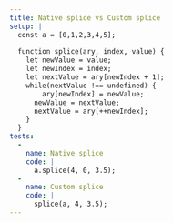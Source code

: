 ```yaml
---
title: Native splice vs Custom splice
setup: |
  const a = [0,1,2,3,4,5];
  
  function splice(ary, index, value) {
  	let newValue = value;
    let newIndex = index;
    let nextValue = ary[newIndex + 1];
    while(nextValue !== undefined) {
    	ary[newIndex] = newValue;
      newValue = nextValue;
      nextValue = ary[++newIndex];
    }
  }
tests:
  -
    name: Native splice
    code: |
      a.splice(4, 0, 3.5);
  -
    name: Custom splice
    code: |
      splice(a, 4, 3.5);
---
```


